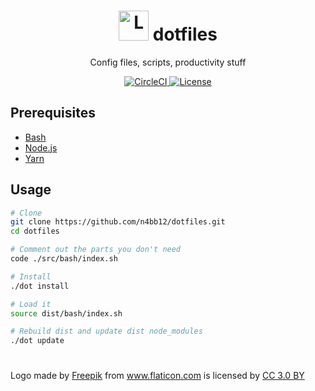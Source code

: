 <h1 align="center">
  <img alt="Logo" src="https://image.flaticon.com/icons/svg/994/994077.svg" height="48">
  dotfiles
</h1>

<p align="center">
  Config files, scripts, productivity stuff
</p>

<p align="center">
  <a href="https://circleci.com/gh/n4bb12/workflows/dotfiles">
    <img alt="CircleCI" src="https://img.shields.io/circleci/project/github/n4bb12/dotfiles/master.svg?style=flat-square&label=CircleCI&logo=circleci">
  </a>
  <a href="https://raw.githubusercontent.com/n4bb12/dotfiles/master/LICENSE">
    <img alt="License" src="https://img.shields.io/badge/License-ISC-lightgrey.svg?style=flat-square">
  </a>
</p>

## Prerequisites

- [Bash](https://www.google.de/search?q=install+bash)
- [Node.js](https://nodejs.org/en/download/)
- [Yarn](https://yarnpkg.com/lang/en/docs/install/)

## Usage

```bash
# Clone
git clone https://github.com/n4bb12/dotfiles.git
cd dotfiles

# Comment out the parts you don't need
code ./src/bash/index.sh

# Install
./dot install

# Load it
source dist/bash/index.sh

# Rebuild dist and update dist node_modules
./dot update
```

#

Logo made by <a href="http://www.freepik.com" title="Freepik">Freepik</a> from <a href="https://image.flaticon.com/icons/svg/994/994077.svg" title="Flaticon">www.flaticon.com</a> is licensed by <a href="http://creativecommons.org/licenses/by/3.0/" title="Creative Commons BY 3.0" target="_blank">CC 3.0 BY</a>
